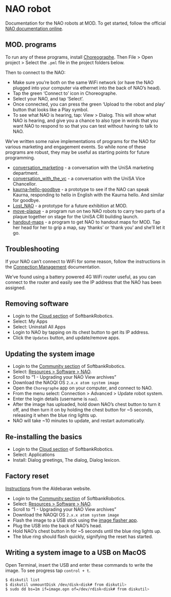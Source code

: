 # NAO robot

Documentation for the NAO robots at MOD. To get started, follow the official [NAO documentation online](http://doc.aldebaran.com/1-14/index.html).

## MOD. programs

To run any of these programs, install [Choreographe](http://doc.aldebaran.com/1-14/software/installing.html). Then File > Open project > Select the `.pml` file in the project folders below.

Then to connect to the NAO:

* Make sure you’re both on the same WiFi network (or have the NAO plugged into your computer via ethernet into the back of NAO’s head).
* Tap the green ‘Connect to’ icon in Choreographe.
* Select your NAO, and tap ‘Select’.
* Once connected, you can press the green ‘Upload to the robot and play’ button that looks like a Play symbol.
* To see what NAO is hearing, tap: View > Dialog. This will show what NAO is hearing, and give you a chance to also type in words that you want NAO to respond to so that you can test without having to talk to NAO.

We’ve written some naive implementations of programs for the NAO for various marketing and engagement events. So while none of these programs are robust, they may be useful as starting points for future programming.

* [conversation_marketing](conversation_marketing) - a conversation with the UniSA marketing department.
* [conversation_with_the_vc](conversation_with_the_vc) - a conversation with the UniSA Vice Chancellor.
* [kaurna-hello-goodbye](kaurna-hello-goodbye) - a prototype to see if the NAO can speak Kaurna, responding to hello in English with the Kaurna hello. And similar for goodbye.
* [Lost_NAO](Lost_NAO) - a prototype for a future exhibition at MOD.
* [move-plaque](move-plaque) - a program run on two NAO robots to carry two parts of a plaque together on stage for the UniSA CRI building launch.
* [handout-maps](handout-maps) - a program to get NAO to handout maps for MOD. Tap her head for her to grip a map, say ‘thanks’ or ‘thank you’ and she’ll let it go.

## Troubleshooting

If your NAO can’t connect to WiFi for some reason, follow the instructions in the [Connection Management](http://doc.aldebaran.com/1-14/software/choregraphe/connection_widget.html) documentation.

We’ve found using a battery powered 4G WiFi router useful, as you can connect to the router and easily see the IP address that the NAO has been assigned.

## Removing software

* Login to the [Cloud section](https://cloud.aldebaran-robotics.com/application/) of SoftbankRobotics.
* Select: My Apps
* Select: Uninstall All Apps
* Login to NAO by tapping on its chest button to get its IP address.
* Click the `Updates` button, and update/remove apps.

## Updating the system image

* Login to the [Community section](https://community.ald.softbankrobotics.com) of SoftbankRobotics.
* Select: [Resources > Software > NAO](https://community.ald.softbankrobotics.com/en/resources/software/language/en-gb/robot/nao-2).
* Scroll to “1 - Upgrading your NAO View archives”
* Download the NAOQI OS `2.x.x atom system image`
* Open the `Choregraphe` app on your computer, and connect to NAO.
* From the menu select: Connection > Advanced > Update robot system.
* Enter the login details (username is `nao`).
* After the image has uploaded, hold down NAO’s chest button to turn it off, and then turn it on by holding the chest button for ~5 seconds, releasing it when the blue ring lights up.
* NAO will take ~10 minutes to update, and restart automatically.

## Re-installing the basics

* Login to the [Cloud section](https://cloud.aldebaran-robotics.com/application/) of SoftbankRobotics.
* Select: Applications
* Install: Dialog greetings, The dialog, Dialog lexicon.

## Factory reset

[Instructions](http://doc.aldebaran.com/2-1/software/naoflasher/naoflasher.html#naoflasher-upgrade) from the Aldebaran website.

* Login to the [Community section](https://community.ald.softbankrobotics.com) of SoftbankRobotics.
* Select: [Resources > Software > NAO](https://community.ald.softbankrobotics.com/en/resources/software/language/en-gb/robot/nao-2).
* Scroll to “1 - Upgrading your NAO View archives”
* Download the NAOQI OS `2.x.x atom system image`
* Flash the image to a USB stick using the [image flasher app](https://community.ald.softbankrobotics.com/en/resources/software/8-troubleshooting).
* Plug the USB into the back of NAO’s head.
* Hold NAO’s chest button in for ~5 seconds until the blue ring lights up.
* The blue ring should flash quickly, signifying the reset has started.

## Writing a system image to a USB on MacOS

Open Terminal, insert the USB and enter these commands to write the image. To see progress tap `control + t`.

```Bash
$ diskutil list
$ diskutil unmountDisk /dev/disk<disk# from diskutil>
$ sudo dd bs=1m if=image.opn of=/dev/rdisk<disk# from diskutil>
```
